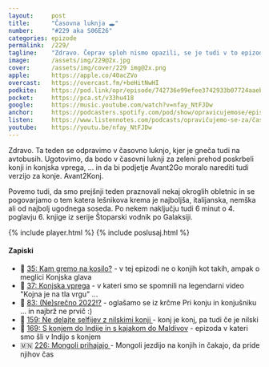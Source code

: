 ```yaml
---
layout: 	post
title:  	"Časovna luknja 🕳️"
number: 	"#229 aka S06E26"
categories:	epizode
permalink:	/229/
tagline: 	"Zdravo. Čeprav sploh nismo opazili, se je tudi v to epizodo prikradla poslovna ideja. Zaporedno številko iščemo, vendar je več kot tisoč. Tudi o avtobusih in konjih je govora tokrat."
image:		/assets/img/229@2x.jpg
cover:		/assets/img/cover/229 img@2x.png
apple:		https://apple.co/40acZVo
overcast:	https://overcast.fm/+beHitNwHI
podkite:	https://pod.link/opr/episode/742736e99efee3742933b07724aaeb38
pocket:		https://pca.st/v33hu418
google:		https://music.youtube.com/watch?v=nfay_NtFJDw
anchor:		https://podcasters.spotify.com/pod/show/opravicujemose/episodes/asovna-luknja-e2pk3pe
listen:		https://www.listennotes.com/podcasts/opravičujemo-se-za/časovna-luknja-bj0xlIFD2t7/embed/
youtube:	https://youtu.be/nfay_NtFJDw
---
```


Zdravo. Ta teden se odpravimo v časovno luknjo, kjer je gneča tudi na avtobusih. Ugotovimo, da bodo v časovni luknji za zeleni prehod poskrbeli konji in konjska vprega, ... in da bi podjetje Avant2Go moralo narediti tudi verzijo za konje. Avant2Konj. 

Povemo tudi, da smo prejšnji teden praznovali nekaj okroglih obletnic in se pogovarjamo o tem katera lešnikova krema je najboljša, italijanska, nemška ali od najbolj ugodnega soseda. Po nekem naključju tudi 6 minut o 4. poglavju 6. knjige iz serije Štoparski vodnik po Galaksiji. 

{% include player.html %}
{% include poslusaj.html %}

<!--break-->

#### Zapiski

- 🥘 [35: Kam gremo na kosilo?](https://opravicujemo.se/035/) - v tej epizodi ne o konjih kot takih, ampak o meglici Konjska glava 
- 🐴 [37: Konjska vprega](https://opravicujemo.se/037/) - v kateri smo se spomnili na legendarni video "Kojna je na tla vrgu" ... 
- 🎉 [83: (Ne)srečno 2022!?](https://opravicujemo.se/083/) - oglašamo se iz krčme Pri konju in konjušniku ... in najbrž ne prvič :)  
- 🦛 [159: Ne delajte selfijev z nilskimi konji ](https://opravicujemo.se/159/) - konj je konj, pa tudi če je nilski 
- 🛶 [169: S konjem do Indije in s kajakom do Maldivov](https://opravicujemo.se/169/) - epizoda v kateri smo šli v Indijo s konjem 
- 🇲🇳 [226: Mongoli prihajajo ](https://opravicujemo.se/226/) - Mongoli jezdijo na konjih in čakajo, da pride njihov čas 